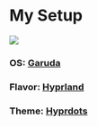# My Setup

![](https://github.com/ALi3naTEd0/My-Setup/blob/main/background.png)

### **OS**: [Garuda](https://garudalinux.org/)
### **Flavor**: [Hyprland](https://hyprland.org/)
### **Theme**: [Hyprdots](https://github.com/prasanthrangan/hyprdots)
